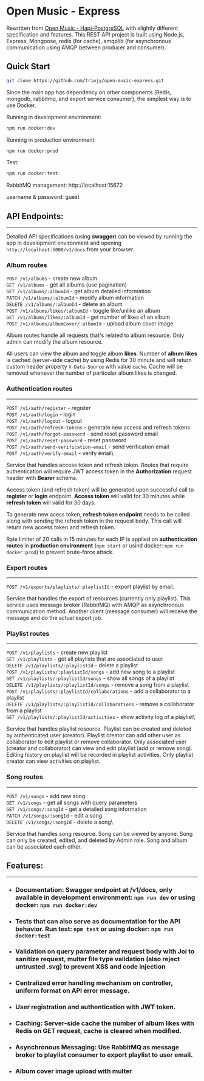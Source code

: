 # Open Music - Express

Rewritten from [Open Music - Hapi-PostgreSQL](https://github.com/triwjy/open-music) with slightly different specification and features. This REST API project is built using Node.js, Express, Mongoose, redis (for cache), amqplib (for asynchronous communication using AMQP between producer and consumer).

## Quick Start

```bash
git clone https://github.com/triwjy/open-music-express.git
```

Since the main app has dependency on other components (Redis, mongodb, rabbitmq, and export service consumer), the simplest way is to use Docker.

Running in development environment:

```bash
npm run docker:dev
```

Running in production environment:

```bash
npm run docker:prod
```

Test:

```bash
npm run docker:test
```

RabbitMQ management: http://localhost:15672

username & password: guest

## API Endpoints:

---

Detailed API specifications (using **swagger**) can be viewed by running the app in development environment and opening `http://localhost:5000/v1/docs` from your browser.

### Album routes

`POST /v1/albums` - create new album\
`GET /v1/albums` - get all albums (use pagination)\
`GET /v1/albums/:albumId` - get album detailed information\
`PATCH /v1/albums/:albumId` - modify album information\
`DELETE /v1/albums/:albumId` - delete an album\
`POST /v1/albums/likes/:albumId` - toggle like/unlike an album\
`GET /v1/albums/likes/:albumId` - get number of likes of an album\
`POST /v1/albums/albumCover/:albumId` - upload album cover image

Album routes handle all requests that's related to album resource. Only admin can modify the album resource.

All users can view the album and toggle album **likes**. Number of **album likes** is cached (server-side cache) by using Redis for 30 minute and will return custom header property `X-Data-Source` with value `cache`. Cache will be removed whenever the number of particular album likes is changed.

### Authentication routes

---

`POST /v1/auth/register` - register\
`POST /v1/auth/login` - login\
`POST /v1/auth/logout` - logout\
`POST /v1/auth/refresh-tokens` - generate new access and refresh tokens\
`POST /v1/auth/forgot-password` - send reset password email\
`POST /v1/auth/reset-password` - reset password\
`POST /v1/auth/send-verification-email` - send verification email\
`POST /v1/auth/verify-email` - verify email\

Service that handles access token and refresh token. Routes that require authentication will require JWT access token in the **Authorization** request header with **Bearer** schema.

Access token (and refresh token) will be generated upon successful call to **register** or **login** endpoint. **Access token** will valid for 30 minutes while **refresh token** will valid for 30 days.

To generate new acess token, **refresh token endpoint** needs to be called along with sending the refresh token in the request body. This call will return new access token and refresh token.

Rate limiter of 20 calls in 15 minutes for each IP is applied on **authentication routes** in **production environment** (`npm start` or usind docker: `npm run docker:prod`) to prevent brute-force attack.

### Export routes

---

`POST /v1/exports/playlists/:playlistId` - export playlist by email.

Service that handles the export of resources (currently only playlist). This service uses message broker (RabbitMQ) with AMQP as asynchronous communication method. Another client (message consumer) will receive the message and do the actual export job.

### Playlist routes

---

`POST /v1/playlists` - create new playlist\
`GET /v1/playlists` - get all playlists that are associated to user\
`DELETE /v1/playlists/:playlistId` - delete a playlist\
`POST /v1/playlists/:playlistId/songs` - add new song to a playlist\
`GET /v1/playlists/:playlistId/songs` - show all songs of a playlist\
`DELETE /v1/playlists/:playlistId/songs` - remove a song from a playlist\
`POST /v1/playlists/:playlistId/collaborations` - add a collaborator to a playlist\
`DELETE /v1/playlists/:playlistId/collaborations` - remove a collaborator from a playlist\
`GET /v1/playlists/:playlistId/activities` - show activity log of a playlist\

Service that handles playlist resource. Playlist can be created and deleted by authenticated user (creator). Playlist creator can add other user as collaborator to edit playlist or remove collaborator. Only associated user (creator and collaborator) can view and edit playlist (add or remove song). Editing history on playlist will be recorded in playlist activities. Only playlist creator can view activities on playlist.

### Song routes

---

`POST /v1/songs` - add new song\
`GET /v1/songs` - get all songs with query parameters\
`GET /v1/songs/:songId` - get a detailed song information\
`PATCH /v1/songs/:songId` - edit a song\
`DELETE /v1/songs/:songId` - delete a song\

Service that handles song resource. Song can be viewed by anyone. Song can only be created, edited, and deleted by Admin role. Song and album can be associated each other.

## Features:

---

- ### Documentation: Swagger endpoint at /v1/docs, only available in development environment: `npm run dev` or using docker: `npm run docker:dev`

- ### Tests that can also serve as documentation for the API behavior. Run test: `npm test` or using docker: `npm run docker:test`

- ### Validation on query parameter and request body with Joi to sanitize request, multer file type validation (also reject untrusted .svg) to prevent XSS and code injection

- ### Centralized error handling mechanism on controller, uniform format on API error message.

- ### User registration and authentication with JWT token.

- ### Caching: Server-side cache the number of **album likes** with Redis on GET request, cache is cleared when modified.

- ### Asynchronous Messaging: Use RabbitMQ as message broker to playlist consumer to export playlist to user email.

- ### Album cover image upload with multer
